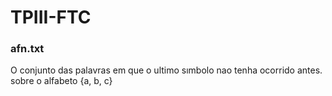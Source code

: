 # TPIII-FTC

### afn.txt

O conjunto das palavras em que o ultimo sımbolo nao tenha ocorrido antes. sobre o alfabeto {a, b, c}
